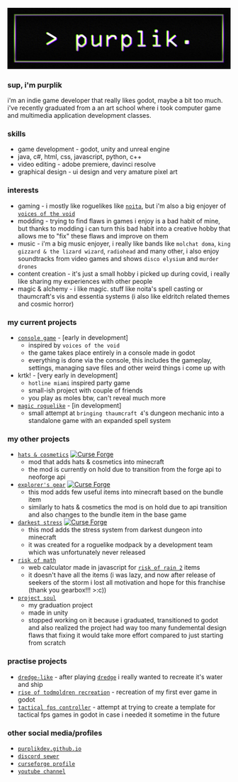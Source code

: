 <p align="center">
  <img src="https://raw.githubusercontent.com/PurplikDev/PurplikDev/main/banner.png">
</p>

### sup, i'm purplik
i'm an indie game developer that really likes godot, maybe a bit too much.
i've recently graduated from a an art school where i took computer game and multimedia application development classes.



### skills
- game development - godot, unity and unreal engine
- java, c#, html, css, javascript, python, c++
- video editing - adobe premiere, davinci resolve
- graphical design - ui design and very amature pixel art



### interests
- gaming - i mostly like roguelikes like [`noita`](https://store.steampowered.com/app/881100/Noita/), but i'm also a big enjoyer of [`voices of the void`](https://mrdrnose.itch.io/votv)
- modding - trying to find flaws in games i enjoy is a bad habit of mine, but thanks to modding i can turn this bad habit into a creative hobby that allows me to "fix" these flaws and improve on them
- music - i'm a big music enjoyer, i really like bands like `molchat doma`, `king gizzard & the lizard wizard`, `radiohead` and many other, i also enjoy soundtracks from video games and shows `disco elysium` and `murder drones`
- content creation - it's just a small hobby i picked up during covid, i really like sharing my experiences with other people
- magic & alchemy - i like magic. stuff like noita's spell casting or thaumcraft's vis and essentia systems (i also like eldritch related themes and cosmic horror)



### my current projects
- [`console game`](https://github.com/PurplikDev/console-game) - [early in development]
  - inspired by `voices of the void`
  - the game takes place entirely in a console made in godot
  - everything is done via the console, this includes the gameplay, settings, managing save files and other weird things i come up with
- krtk! - [very early in development]
  - `hotline miami` inspired party game
  - small-ish project with couple of friends
  - you play as moles btw, can't reveal much more
- [`magic roguelike`](https://github.com/PurplikDev/magic-roguelike) - [in development]
  - small attempt at `bringing thaumcraft 4`'s dungeon mechanic into a standalone game with an expanded spell system



### my other projects
- [`hats & cosmetics`](https://github.com/PurplikDev/Hats-and-Cosmetics) [![Curse Forge](http://cf.way2muchnoise.eu/594678.svg)](https://www.curseforge.com/minecraft/mc-mods/hats-cosmetics)
  - mod that adds hats & cosmetics into minecraft
  - the mod is currently on hold due to transition from the forge api to neoforge api
- [`explorer's gear`](https://github.com/PurplikDev/explorers-gear) [![Curse Forge](http://cf.way2muchnoise.eu/967918.svg)](https://www.curseforge.com/minecraft/mc-mods/explorers-gear)
  - this mod adds few useful items into minecraft based on the bundle item
  - similarly to hats & cosmetics the mod is on hold due to api transition and also changes to the bundle item in the base game
- [`darkest stress`](https://github.com/PurplikDev/darkest-stress) [![Curse Forge](http://cf.way2muchnoise.eu/674856.svg)](https://www.curseforge.com/minecraft/mc-mods/darkest-stress)
  - this mod adds the stress system from darkest dungeon into minecraft
  - it was created for a roguelike modpack by a development team which was unfortunately never released
- [`risk of math`](https://github.com/PurplikDev/Risk-Of-Math)
  - web calculator made in javascript for [`risk of rain 2`](https://store.steampowered.com/app/632360/Risk_of_Rain_2/) items
  - it doesn't have all the items (i was lazy, and now after release of seekers of the storm i lost all motivation and hope for this franchise (thank you gearbox!!! >:c))
- [`project soul`](https://github.com/PurplikDev/Project-Soul)
  - my graduation project
  - made in unity
  - stopped working on it because i graduated, transitioned to godot and also realized the project had way too many fundemental design flaws that fixing it would take more effort compared to just starting from scratch



### practise projects
- [`dredge-like`](https://github.com/PurplikDev/dredge-like) - after playing [`dredge`](https://store.steampowered.com/app/1562430/DREDGE/) i really wanted to recreate it's water and ship
- [`rise of todmoldren recreation`](https://github.com/PurplikDev/rise-of-todmoldren-recreation) - recreation of my first ever game in godot
- [`tactical fps controller`](https://github.com/PurplikDev/tactical-fps-controller) - attempt at trying to create a template for tactical fps games in godot in case i needed it sometime in the future



### other social media/profiles
- [`purplikdev.github.io`](https://purplikdev.github.io)
- [`discord sewer`](discord.gg/NQA74q7EtC)
- [`curseforge profile`](https://www.curseforge.com/members/purplik_)
- [`youtube channel`](https://www.youtube.com/@PurpliksForge)
